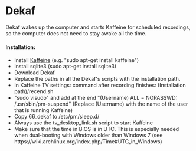# Dekaf
Dekaf wakes up the computer and starts Kaffeine for scheduled recordings, so the computer does not need to stay awake all the time.

<h4>Installation:</h4>
<ul>
<li>Install <a href="https://www.kde.org/applications/multimedia/kaffeine/">Kaffeine</a> (e.g. "sudo apt-get install kaffeine")</li>
<li>Install sqlite3 (sudo apt-get install sqlite3)</li>
<li>Download Dekaf.</li>
<li>Replace the paths in all the Dekaf's scripts with the installation path.</li>
<li>In Kaffeine TV settings: command after recording finishes: (Installation path)/recend.sh</li>
<li>"sudo visudo" and add at the end "(Username) ALL = NOPASSWD: /usr/sbin/pm-suspend" (Replace (Username) with the name of the user that is running Kaffeine)</li>
<li>Copy 66_dekaf to /etc/pm/sleep.d/</li>
<li>Always use the tv_desktop_link.sh script to start Kaffeine</li>
<li>Make sure that the time in BIOS is in UTC. This is especially needed when dual-booting with Windows older than Windows 7 (see https://wiki.archlinux.org/index.php/Time#UTC_in_Windows)</li>
</ul>
